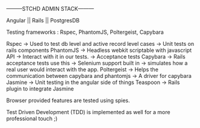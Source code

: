 ———STCHD ADMIN STACK———

Angular
    ||
 Rails
    ||
PostgresDB



Testing frameworks : Rspec, PhantomJS, Poltergeist, Capybara

Rspec -> Used to test db level and active record level cases -> Unit tests on rails components
PhantomJS -> Headless webkit scriptable with javascript API -> Interact with it in our tests. -> Acceptance tests
Capybara -> Rails acceptance tests use this -> Selenium support built in -> simulates how a real user would interact with the app.
Poltergeist -> Helps the communication between capybara and phantomjs -> A driver for capybara
Jasmine -> Unit testing in the angular side of things
Teaspoon -> Rails plugin to integrate Jasmine


Browser provided features are tested using spies.

Test Driven Development (TDD) is implemented as well for a more professional touch ;)






